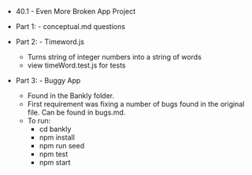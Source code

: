 - 40.1 - Even More Broken App Project

- Part 1: - conceptual.md questions

- Part 2: - Timeword.js
    - Turns string of integer numbers into a string of words
    - view timeWord.test.js for tests

- Part 3: - Buggy App
    - Found in the Bankly folder.
    - First requirement was fixing a number of bugs found in the original file. Can be found in bugs.md.
    - To run:
        - cd bankly
        - npm install
        - npm run seed
        - npm test
        - npm start
